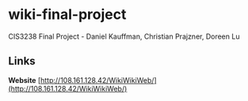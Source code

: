 # wiki-final-project
CIS3238 Final Project - Daniel Kauffman, Christian Prajzner, Doreen Lu
##  Links ##
****Website**** [http://108.161.128.42/WikiWikiWeb/](http://108.161.128.42/WikiWikiWeb/)


